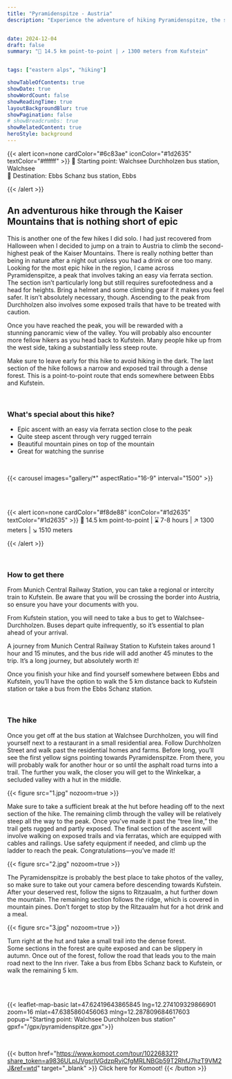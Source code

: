 ```yaml
---
title: "Pyramidenspitze - Austria"
description: "Experience the adventure of hiking Pyramidenspitze, the second-highest peak of Austria's Kaiser Mountains. This epic trail features a stunning panoramic summit, a manageable via ferrata section, and rugged, exposed terrain. Perfect for nature lovers and sunrise chasers, this point-to-point hike promises unforgettable views and a touch of thrill. Plan your journey for an early start to enjoy a safe and scenic ascent!"


date: 2024-12-04
draft: false
summary: "🚩 14.5 km point-to-point | ↗️ 1300 meters from Kufstein"


tags: ["eastern alps", "hiking"]

showTableOfContents: true
showDate: true
showWordCount: false
showReadingTime: true
layoutBackgroundBlur: true
showPagination: false
# showBreadcrumbs: true
showRelatedContent: true
heroStyle: background
---
```


{{< alert icon=none cardColor="#6c83ae" iconColor="#1d2635" textColor="#ffffff" >}}
 📍 Starting point: Walchsee Durchholzen bus station, Walchsee<br>
 🏴 Destination: Ebbs Schanz bus station, Ebbs

{{< /alert >}}

## An adventurous hike through the Kaiser Mountains that is nothing short of epic 

This is another one of the few hikes I did solo. I had just recovered from Halloween when I decided to jump on a train to Austria to climb the second-highest peak of the Kaiser Mountains. There is really nothing better than being in nature after a night out unless you had a drink or one too many. Looking for the most epic hike in the region, I came across Pyramidenspitze, a peak that involves taking an easy via ferrata section. The section isn’t particularly long but still requires surefootedness and a head for heights. Bring a helmet and some climbing gear if it makes you feel safer. It isn’t absolutely necessary, though. Ascending to the peak from Durchholzen also involves some exposed trails that have to be treated with caution.

Once you have reached the peak, you will be rewarded with a stunning panoramic view of the valley. You will probably also encounter more fellow hikers as you head back to Kufstein. Many people hike up from the west side, taking a substantially less steep route.

Make sure to leave early for this hike to avoid hiking in the dark. The last section of the hike follows a narrow and exposed trail through a dense forest. This is a point-to-point route that ends somewhere between Ebbs and Kufstein.

<br>

### What's special about this hike?
- Epic ascent with an easy via ferrata section close to the peak
- Quite steep ascent through very rugged terrain
- Beautiful mountain pines on top of the mountain
- Great for watching the sunrise


<br>

{{< carousel images="gallery/*" aspectRatio="16-9" interval="1500" >}}


<br>
<br>



{{< alert icon=none cardColor="#f8de88" iconColor="#1d2635" textColor="#1d2635" >}}
 🚩 14.5 km point-to-point | ⌛ 7-8 hours | ↗️ 1300 meters | ↘️ 1510 meters 

{{< /alert >}}

<br>

### How to get there
From Munich Central Railway Station, you can take a regional or intercity train to Kufstein. Be aware that you will be crossing the border into Austria, so ensure you have your documents with you.

From Kufstein station, you will need to take a bus to get to Walchsee-Durchholzen. Buses depart quite infrequently, so it’s essential to plan ahead of your arrival.

A journey from Munich Central Railway Station to Kufstein takes around 1 hour and 15 minutes, and the bus ride will add another 45 minutes to the trip. It’s a long journey, but absolutely worth it!

Once you finish your hike and find yourself somewhere between Ebbs and Kufstein, you’ll have the option to walk the 5 km distance back to Kufstein station or take a bus from the Ebbs Schanz station.

<br>

### The hike
Once you get off at the bus station at Walchsee Durchholzen, you will find yourself next to a restaurant in a small residential area. Follow Durchholzen Street and walk past the residential homes and farms. Before long, you’ll see the first yellow signs pointing towards Pyramidenspitze. From there, you will probably walk for another hour or so until the asphalt road turns into a trail. The further you walk, the closer you will get to the Winkelkar, a secluded valley with a hut in the middle.

{{< figure
    src="1.jpg"
    nozoom=true
    >}}

Make sure to take a sufficient break at the hut before heading off to the next section of the hike. The remaining climb through the valley will be relatively steep all the way to the peak. Once you’ve made it past the “tree line,” the trail gets rugged and partly exposed. The final section of the ascent will involve walking on exposed trails and via ferratas, which are equipped with cables and railings. Use safety equipment if needed, and climb up the ladder to reach the peak. Congratulations—you’ve made it!

{{< figure
    src="2.jpg"
    nozoom=true
    >}}

The Pyramidenspitze is probably the best place to take photos of the valley, so make sure to take out your camera before descending towards Kufstein. After your deserved rest, follow the signs to Ritzaualm, a hut further down the mountain. The remaining section follows the ridge, which is covered in mountain pines. Don’t forget to stop by the Ritzaualm hut for a hot drink and a meal.

{{< figure
    src="3.jpg"
    nozoom=true
    >}}

Turn right at the hut and take a small trail into the dense forest. Some sections in the forest are quite exposed and can be slippery in autumn. Once out of the forest, follow the road that leads you to the main road next to the Inn river. Take a bus from Ebbs Schanz back to Kufstein, or walk the remaining 5 km.

<br>
<br>


{{< leaflet-map-basic lat=47.62419643865845 lng=12.274109329866901 zoom=16 mlat=47.6385860456063 mlng=12.287809684617603 popup="Starting point: Walchsee Durchholzen bus station" gpxf="/gpx/pyramidenspitze.gpx">}} 

<br>


{{< button href="https://www.komoot.com/tour/102268321?share_token=a9836ULplJVgsrIVGdzpRyiCfgMRLNBGb59T2RhfJ7hzT9VM2J&ref=wtd" target="_blank" >}}
Click here for Komoot!
{{< /button >}}

